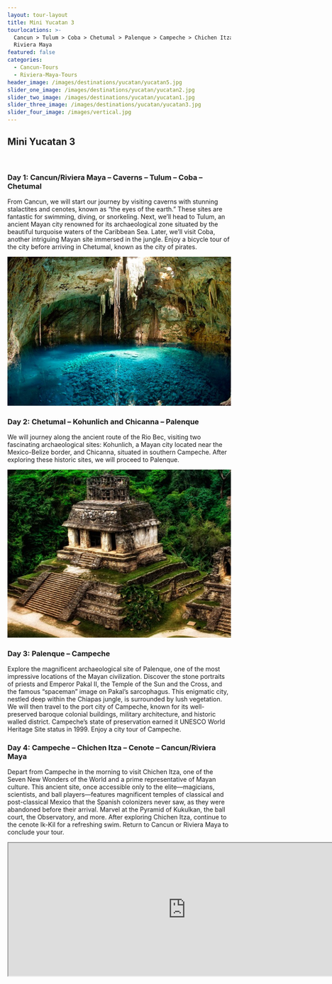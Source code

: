 ```yaml
---
layout: tour-layout
title: Mini Yucatan 3
tourlocations: >-
  Cancun > Tulum > Coba > Chetumal > Palenque > Campeche > Chichen Itza >
  Riviera Maya
featured: false
categories:
  - Cancun-Tours
  - Riviera-Maya-Tours
header_image: /images/destinations/yucatan/yucatan5.jpg
slider_one_image: /images/destinations/yucatan/yucatan2.jpg
slider_two_image: /images/destinations/yucatan/yucatan1.jpg
slider_three_image: /images/destinations/yucatan/yucatan3.jpg
slider_four_image: /images/vertical.jpg
---
```

## Mini Yucatan 3

&nbsp;

### Day 1: Cancun/Riviera Maya – Caverns – Tulum – Coba – Chetumal

From Cancun, we will start our journey by visiting caverns with stunning stalactites and cenotes, known as “the eyes of the earth.” These sites are fantastic for swimming, diving, or snorkeling. Next, we’ll head to Tulum, an ancient Mayan city renowned for its archaeological zone situated by the beautiful turquoise waters of the Caribbean Sea. Later, we’ll visit Coba, another intriguing Mayan site immersed in the jungle. Enjoy a bicycle tour of the city before arriving in Chetumal, known as the city of pirates.

![](/images/destinations/yucatan/yucatan8.jpg)

### Day 2: Chetumal – Kohunlich and Chicanna – Palenque

We will journey along the ancient route of the Rio Bec, visiting two fascinating archaeological sites: Kohunlich, a Mayan city located near the Mexico-Belize border, and Chicanna, situated in southern Campeche. After exploring these historic sites, we will proceed to Palenque.

![](/images/destinations/palenque/palenque8.jpg)

### Day 3: Palenque – Campeche

Explore the magnificent archaeological site of Palenque, one of the most impressive locations of the Mayan civilization. Discover the stone portraits of priests and Emperor Pakal II, the Temple of the Sun and the Cross, and the famous “spaceman” image on Pakal’s sarcophagus. This enigmatic city, nestled deep within the Chiapas jungle, is surrounded by lush vegetation. We will then travel to the port city of Campeche, known for its well-preserved baroque colonial buildings, military architecture, and historic walled district. Campeche’s state of preservation earned it UNESCO World Heritage Site status in 1999. Enjoy a city tour of Campeche.

### Day 4: Campeche – Chichen Itza – Cenote – Cancun/Riviera Maya

Depart from Campeche in the morning to visit Chichen Itza, one of the Seven New Wonders of the World and a prime representative of Mayan culture. This ancient site, once accessible only to the elite—magicians, scientists, and ball players—features magnificent temples of classical and post-classical Mexico that the Spanish colonizers never saw, as they were abandoned before their arrival. Marvel at the Pyramid of Kukulkan, the ball court, the Observatory, and more. After exploring Chichen Itza, continue to the cenote Ik-Kil for a refreshing swim. Return to Cancun or Riviera Maya to conclude your tour.

<div class="map-container">

<iframe src="https://www.google.com/maps/d/u/0/embed?mid=1iGLRzbmZmQdWUnRZf-nEOINq8kBf6X0&amp;ehbc=2E312F&amp;noprof=1" width="800" height="300"></iframe>

</div>

&nbsp;